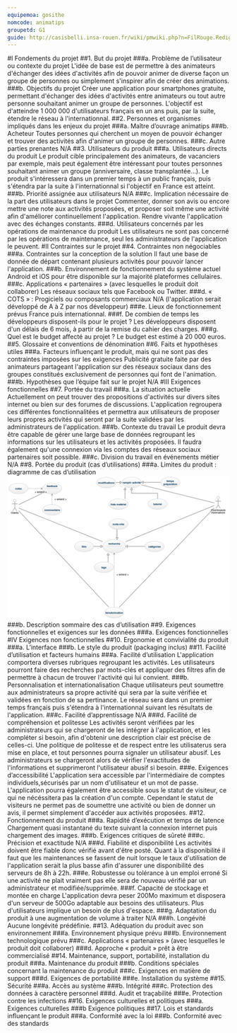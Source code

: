 ```yaml
---
equipemoa: gosithe
nomcode: animatips
groupetd: G1
guide: http://casisbelli.insa-rouen.fr/wiki/pmwiki.php?n=FilRouge.RedigerCdc
---
```


#I	Fondements du projet
##1. But du projet
###a. Problème de l’utilisateur ou contexte du projet 
L'idée de base est de permettre à des animateurs d'échanger des idées d'activités afin de pouvoir animer de diverse façon un groupe de personnes ou simplement s'inspirer afin de créer des animations. 
###b. Objectifs du projet
Créer une application pour smartphones gratuite, permettant d'échanger des idées d'activités entre animateurs ou tout autre personne souhaitant animer un groupe de personnes. L'objectif est d'atteindre 1 000 000 d'utilisateurs français en un ans puis, par la suite, étendre le réseau à l'internationnal.
##2. Personnes et organismes impliqués dans les enjeux du projet 
###a. Maître d’ouvrage
animatips
###b. Acheteur
Toutes personnes qui cherchent un moyen de pouvoir échanger et trouver des activités afin d'animer un groupe de personnes.
###c. Autre parties prenantes
N/A
##3. Utilisateurs du produit
###a.	Utilisateurs directs du produit
Le produit cible principalement des animateurs, de vacanciers par exemple, mais peut également être intéressant pour toutes personnes souhaitant animer un groupe (anniversaire, classe transplantée...). Le produit s'intéressera dans un premier temps à un public français, puis s'étendra par la suite à l'internationnal si l'objectif en France est atteint.
###b. Priorité assignée aux utilisateurs
N/A
###c. Implication nécessaire de la part des utilisateurs dans le projet
Commenter, donner son avis ou encore mettre une note aux activités proposées, et proposer soit même une activité afin d'améliorer continuellement l'application. Rendre vivante l'application avec des échanges constants. 
###d. Utilisateurs concernés par les opérations de maintenance du produit
Les utilisateurs ne sont pas concerné par les opérations de maintenance, seul les administrateurs de l'application le peuvent.
#II	Contraintes sur le projet 
##4. Contraintes non négociables
###a. Contraintes sur la conception de la solution
Il faut une base de donnée de départ contenant plusieurs activités pour pouvoir lancer l'application.
###b. Environnement de fonctionnement du système actuel
Android et iOS pour être disponible sur la majorité plateformes cellulaires.
###c. Applications « partenaires » (avec lesquelles le produit doit collaborer)
Les réseaux sociaux tels que Facebook ou Twitter.
###d. « COTS » : Progiciels ou composants commerciaux
N/A (l'application serait développé de A à Z par nos développeur)
###e. Lieux de fonctionnement prévus
France puis internationnal.
###f. De combien de temps les développeurs disposent-ils pour le projet ?
Les développeurs disposent d'un délais de 6 mois, à partir de la remise du cahier des charges.
###g. Quel est le budget affecté au projet ?
Le budget est estimé à 20 000 euros.
##5. Glossaire et conventions de dénomination
##6. Faits et hypothèses utiles
###a. Facteurs influençant le produit, mais qui ne sont pas des contraintes imposées sur les exigences
Publicité gratuite faite par des animateurs partageant l'application sur des réseaux sociaux dans des groupes constitués exclusivement de personnes qui font de l'animation.
###b. Hypothèses que l’équipe fait sur le projet 
N/A
#III	Exigences fonctionnelles
##7. Portée du travail
###a. La situation actuelle
Actuellement on peut trouver des propositions d'activités sur divers sites internet ou bien sur des forumes de discussions. L'application regroupera ces différentes fonctionnalitées et permettra aux utilisateurs de proposer leurs propres activités qui seront par la suite validées par les administrateurs de l'application.
###b. Contexte du travail
Le produit devra être capable de gérer une large base de données regroupant les informations sur les utilisateurs et les activités proposées. Il faudra également qu'une connexion via les comptes des réseaux sociaux partenaires soit possible.
###c. Division du travail en événements métier
N/A
##8. Portée du produit (cas d’utilisations)
###a. Limites du produit : diagramme de cas d’utilisation
![Diagramme aux limites](./diagrammelimite.png )
###b. Description sommaire des cas d’utilisation
##9. Exigences fonctionnelles et exigences sur les données
###a. Exigences fonctionnelles
#IV	Exigences non fonctionnelles
##10. Ergonomie et convivialité du produit
###a. L’interface
###b. Le style du produit (packaging inclus)
##11. Facilité d’utilisation et facteurs humains 
###a. Facilité d’utilisation
L'application comportera diverses rubriques regroupant les activités. Les utilisateurs pourront faire des recherches par mots-clés et appliquer des filtres afin de permettre à chacun de trouver l'activité qui lui convient. 
###b. Personnalisation et internationalisation
Chaque utilisateurs peut soumettre aux administrateurs sa propre activité qui sera par la suite vérifiée et validées en fonction de sa pertinance. Le réseau sera dans un premier temps français puis s'étendra à l'internationnal suivant les résultats de l'application.
###c. Facilité d’apprentissage
N/A
###d. Facilité de compréhension et politesse
Les activités seront vérifiées par les administrateurs qui se chargeront de les intégrer à l'application, et les compléter si besoin, afin d'obtenir une description clair est précise de celles-ci. Une politique de politesse et de respect entre les utilisaterus sera mise en place, et tout personnes pourra signaler un utilisateur abusif. Les administrateurs se chargeront alors de vérifier l'exactitudes de l'informations et supprimeront l'utilisateur abusif si besoin.
###e. Exigences d’accessibilité
L'application sera accessible par l'intermédiaire de comptes individuels,sécurisés par un nom d'utilisateur et un mot de passe. L'application pourra également être accessible sous le statut de visiteur, ce qui ne nécéssitera pas la création d'un compte. Cependant le statut de visiteurs ne permet pas de soumettre une activité ou bien de donner un avis, il permet simplement d'accéder aux activités proposées.
##12. Fonctionnement du produit
###a. Rapidité d’exécution et temps de latence
Chargement quasi instantané du texte suivant la connexion internet puis chargement des images. 
###b. Exigences critiques de sûreté
###c. Précision et exactitude
N/A
###d. Fiabilité et disponibilité
Les activités doivent être fiable donc vérifié avant d'être posté. Quant à la disponibilité il faut que les maintenances se fassent de nuit lorsque le taux d'utilisation de l'application serait la plus basse afin d'assurer une disponibilité des serveurs de 8h à 22h. 
###e. Robustesse ou tolérance à un emploi erroné
Si une activité ne plait vraiment pas elle sera de nouveau vérifié par un administrateur et modifiée/supprimée.
###f. Capacité de stockage et montée en charge
L'application devra peser 200Mo maximum et disposera d'un serveur de 500Go adaptable aux besoins des utilisateurs. Plus d'utilisateurs implique un besoin de plus d'espace. 
###g. Adaptation du produit à une augmentation de volume à traiter
N/A
###h. Longévité
Aucune longévité prédéfinie. 
##13. Adéquation du produit avec son environnement
###a. Environnement physique prévu
###b. Environnement technologique prévu
###c. Applications « partenaires » (avec lesquelles le produit doit collaborer) 
###d. Approche « produit » prêt à être commercialisé
##14. Maintenance, support, portabilité, installation du produit
###a. Maintenance du produit 
###b. Conditions spéciales concernant la maintenance du produit
###c. Exigences en matière de support
###d. Exigences de portabilité
###e. Installation du système
##15. Sécurité
###a. Accès au système
###b. Intégrité
###c. Protection des données à caractère personnel
###d. Audit et traçabilité
###e. Protection contre les infections
##16. Exigences culturelles et politiques 
###a. Exigences culturelles
###b Exigence politiques
##17. Lois et standards influençant le produit
###a. Conformité avec la loi
###b. Conformité avec des standards

